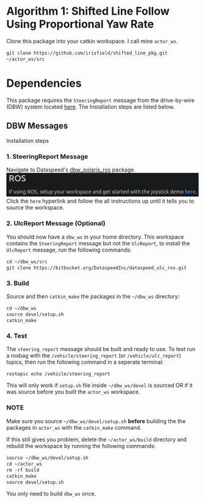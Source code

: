 # Algorithm 1: Shifted Line Follow Using Proportional Yaw Rate
Clone this package into your catkin workspace. I call mine `actor_ws`.
```
git clone https://github.com/irisfield/shifted_line_pkg.git ~/actor_ws/src
```

# Dependencies
This package requires the `SteeringReport` message from the drive-by-wire (DBW) system located [here](https://bitbucket.org/DataspeedInc/dbw_polaris_ros/). The Installation steps are listed below.

## DBW Messages
Installation steps

### 1. SteeringReport Message
Navigate to Dataspeed's [dbw_polaris_ros](https://bitbucket.org/DataspeedInc/dbw_polaris_ros/) package.
![Click the hyperlink](misc/dbw_polaris_ros_click_the_here_hyperlink.png)
Click the `here` hyperlink and follow the all instructions up until it tells you to source the workspace.

### 2. UlcReport Message (Optional)
You should now have a `dbw_ws` in your home directory. This workspace contains the `SteeringReport` message but not the `UlcReport`, to install the `UlcReport` message, run the following commands:
```
cd ~/dbw_ws/src
git clone https://bitbucket.org/DataspeedInc/dataspeed_ulc_ros.git
```

### 3. Build
Source and then `catkin_make` the packages in the `~/dbw_ws` directory:
```
cd ~/dbw_ws
source devel/setup.sh
catkin_make
```

### 4. Test
The `steering_report` message should be built and ready to use. To test run a rosbag with the `/vehicle/steering_report` (or `/vehicle/ulc_report`) topics, then run the following command in a seperate terminal:
```
rostopic echo /vehicle/steering_report
```

This will only work if `setup.sh` file inside `~/dbw_ws/devel` is sourced OR if it was source before you built the `actor_ws` workspace.

### NOTE
Make sure you source `~/dbw_ws/devel/setup.sh` **before** building the the packages in `actor_ws` with the `catkin_make` command.

If this still gives you problem, delete the `~/actor_ws/build` directory and rebuild the workspace by running the following commands:
```
source ~/dbw_ws/devel/setup.sh
cd ~/actor_ws
rm -rf build
catkin_make
source devel/setup.sh
```

You only need to build `dbw_ws` once.
